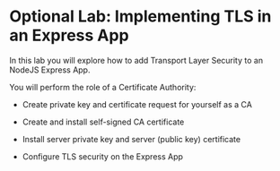 # Optional Lab: Implementing TLS in an Express App



In this lab you will explore how to add Transport Layer Security to an NodeJS Express App.

You will perform the role of a Certificate Authority:

+ Create private key and certificate request for yourself as a CA

- Create and install self-signed CA certificate
- Install server private key and server (public key) certificate

- Configure TLS security on the Express App
